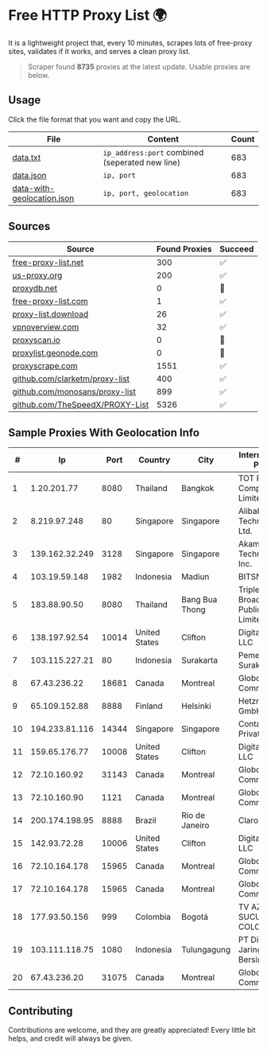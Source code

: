 
# Free HTTP Proxy List 🌍

It is a lightweight project that, every 10 minutes, scrapes lots of free-proxy sites, validates if it works, and serves a clean proxy list.


> Scraper found **8735** proxies at the latest update. Usable proxies are below.

## Usage

Click the file format that you want and copy the URL.


|File|Content|Count|
|----|-------|-----|
|[data.txt](https://raw.githubusercontent.com/themiralay/Proxy-List-World/master/data.txt)|`ip_address:port` combined (seperated new line)|683|
|[data.json](https://raw.githubusercontent.com/themiralay/Proxy-List-World/master/data.json)|`ip, port`|683|
|[data-with-geolocation.json](https://raw.githubusercontent.com/themiralay/Proxy-List-World/master/data-with-geolocation.json)|`ip, port, geolocation`|683|

## Sources

|Source|Found Proxies|Succeed|
|------|-------------|-------|
|[free-proxy-list.net](https://free-proxy-list.net)|300|✅|
|[us-proxy.org](https://www.us-proxy.org)|200|✅|
|[proxydb.net](http://proxydb.net)|0|🚫|
|[free-proxy-list.com](https://free-proxy-list.com/?page=&port=&type%5B%5D=http&type%5B%5D=https&up_time=0&search=Search)|1|✅|
|[proxy-list.download](https://www.proxy-list.download/HTTP)|26|✅|
|[vpnoverview.com](https://vpnoverview.com/privacy/anonymous-browsing/free-proxy-servers)|32|✅|
|[proxyscan.io](https://www.proxyscan.io)|0|🚫|
|[proxylist.geonode.com](https://proxylist.geonode.com/api/proxy-list?limit=300&page=1&sort_by=lastChecked&sort_type=desc&protocols=http,https)|0|🚫|
|[proxyscrape.com](https://api.proxyscrape.com/v2/?request=displayproxies&protocol=http&timeout=10000&country=all&ssl=all&anonymity=all)|1551|✅|
|[github.com/clarketm/proxy-list](https://raw.githubusercontent.com/clarketm/proxy-list/master/proxy-list-raw.txt)|400|✅|
|[github.com/monosans/proxy-list](https://raw.githubusercontent.com/monosans/proxy-list/main/proxies/http.txt)|899|✅|
|[github.com/TheSpeedX/PROXY-List](https://raw.githubusercontent.com/TheSpeedX/PROXY-List/master/http.txt)|5326|✅|


## Sample Proxies With Geolocation Info

|#|Ip|Port|Country|City|Internet Service Provider|
|-|--|----|-------|----|-------------------------|
|1|1.20.201.77|8080|Thailand|Bangkok|TOT Public Company Limited|
|2|8.219.97.248|80|Singapore|Singapore|Alibaba (US) Technology Co., Ltd.|
|3|139.162.32.249|3128|Singapore|Singapore|Akamai Technologies, Inc.|
|4|103.19.59.148|1982|Indonesia|Madiun|BITSNET|
|5|183.88.90.50|8080|Thailand|Bang Bua Thong|Triple T Broadband Public Company Limited|
|6|138.197.92.54|10014|United States|Clifton|DigitalOcean, LLC|
|7|103.115.227.21|80|Indonesia|Surakarta|Pemerintah Kota Surakarta|
|8|67.43.236.22|18681|Canada|Montreal|GloboTech Communications|
|9|65.109.152.88|8888|Finland|Helsinki|Hetzner Online GmbH|
|10|194.233.81.116|14344|Singapore|Singapore|Contabo Asia Private Limited|
|11|159.65.176.77|10008|United States|Clifton|DigitalOcean, LLC|
|12|72.10.160.92|31143|Canada|Montreal|GloboTech Communications|
|13|72.10.160.90|1121|Canada|Montreal|GloboTech Communications|
|14|200.174.198.95|8888|Brazil|Rio de Janeiro|Claro S.A|
|15|142.93.72.28|10006|United States|Clifton|DigitalOcean, LLC|
|16|72.10.164.178|15965|Canada|Montreal|GloboTech Communications|
|17|72.10.164.178|15965|Canada|Montreal|GloboTech Communications|
|18|177.93.50.156|999|Colombia|Bogotá|TV AZTECA SUCURSAL COLOMBIA|
|19|103.111.118.75|1080|Indonesia|Tulungagung|PT Dimensi Jaringan Bersinar|
|20|67.43.236.20|31075|Canada|Montreal|GloboTech Communications|



## Contributing

Contributions are welcome, and they are greatly appreciated! Every
little bit helps, and credit will always be given.

